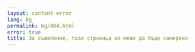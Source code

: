 ```yaml
---
layout: content-error
lang: bg
permalink: bg/404.html
error: true
title: За съжаление, тази страница не може да бъде намерена
---
```

